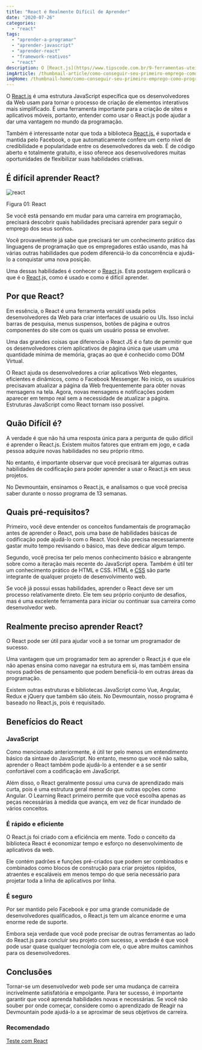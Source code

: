 ```yaml
---
title: "React é Realmente Difícil de Aprender"
date: "2020-07-26"
categories: 
  - "react"
tags: 
  - "aprender-a-programar"
  - "aprender-javascript"
  - "aprender-react"
  - "framework-reativos"
  - "react"
description: O [React.js](https//www.tipscode.com.br/9-ferramentas-uteis-para-trabalhar-com-react/) é uma estrutura JavaScript específica que os desenvolvedores da Web usam para tornar o processo de criação de elementos interativos mais simplificado. É uma ferramenta importante para a criação de sites e aplicativos móveis, portanto, entender como usar o React.js pode ajudar a dar uma vantagem no mundo da programação.
imgArticle: /thumbnail-article/como-conseguir-seu-primeiro-emprego-como-programador.png
imgHome: /thumbnail-home/como-conseguir-seu-primeiro-emprego-como-programador.png
---
```


O [React.js](/9-ferramentas-uteis-para-trabalhar-com-react/) é uma estrutura JavaScript específica que os desenvolvedores da Web usam para tornar o processo de criação de elementos interativos mais simplificado. É uma ferramenta importante para a criação de sites e aplicativos móveis, portanto, entender como usar o React.js pode ajudar a dar uma vantagem no mundo da programação.

Também é interessante notar que toda a biblioteca [React.js.](/programador-fullstack-8-semanas) é suportada e mantida pelo Facebook, o que automaticamente confere um certo nível de credibilidade e popularidade entre os desenvolvedores da web. É de código aberto e totalmente gratuito, e isso oferece aos desenvolvedores muitas oportunidades de flexibilizar suas habilidades criativas.

## É difícil aprender React?

![react
](/uploads/2020/04/perguntas-png-2.png)

Figura 01: React

Se você está pensando em mudar para uma carreira em programação, precisará descobrir quais habilidades precisará aprender para seguir o emprego dos seus sonhos.

Você provavelmente já sabe que precisará ter um conhecimento prático das linguagens de programação que os empregadores estão usando, mas há várias outras habilidades que podem diferenciá-lo da concorrência e ajudá-lo a conquistar uma nova posição.

Uma dessas habilidades é conhecer o [React](/programador-fullstack-8-semanas).js. Esta postagem explicará o que é o [React](/programador-fullstack-8-semanas).js, como é usado e como é difícil aprender.

## Por que React?

Em essência, o React é uma ferramenta versátil usada pelos desenvolvedores da Web para criar interfaces de usuário ou UIs. Isso inclui barras de pesquisa, menus suspensos, botões de página e outros componentes do site com os quais um usuário possa se envolver.

Uma das grandes coisas que diferencia o React JS é o fato de permitir que os desenvolvedores criem aplicativos de página única que usam uma quantidade mínima de memória, graças ao que é conhecido como DOM Virtual.

O React ajuda os desenvolvedores a criar aplicativos Web elegantes, eficientes e dinâmicos, como o Facebook Messenger. No início, os usuários precisavam atualizar a página da Web frequentemente para obter novas mensagens na tela. Agora, novas mensagens e notificações podem aparecer em tempo real sem a necessidade de atualizar a página. Estruturas JavaScript como React tornam isso possível.

## Quão Difícil é?

A verdade é que não há uma resposta única para a pergunta de quão difícil é aprender o React.js. Existem muitos fatores que entram em jogo, e cada pessoa adquire novas habilidades no seu próprio ritmo.

No entanto, é importante observar que você precisará ter algumas outras habilidades de codificação para poder aprender a usar o React.js em seus projetos.

No Devmountain, ensinamos o React.js, e analisamos o que você precisa saber durante o nosso programa de 13 semanas.

## Quais pré-requisitos?

Primeiro, você deve entender os conceitos fundamentais de programação antes de aprender o React, pois uma base de habilidades básicas de codificação pode ajudá-lo com o React. Você não precisa necessariamente gastar muito tempo revisando o básico, mas deve dedicar algum tempo.

Segundo, você precisa ter pelo menos conhecimento básico e abrangente sobre como a iteração mais recente do JavaScript opera. Também é útil ter um conhecimento prático de HTML e CSS. HTML e [CSS](/uploads/2020/07/bulma-css.png) são parte integrante de qualquer projeto de desenvolvimento web.

Se você já possui essas habilidades, aprender o React deve ser um processo relativamente direto. Ele tem seu próprio conjunto de desafios, mas é uma excelente ferramenta para iniciar ou continuar sua carreira como desenvolvedor web.

## Realmente preciso aprender React?

O React pode ser útil para ajudar você a se tornar um programador de sucesso.

Uma vantagem que um programador tem ao aprender o React.js é que ele não apenas ensina como navegar na estrutura em si, mas também ensina novos padrões de pensamento que podem beneficiá-lo em outras áreas da programação.

Existem outras estruturas e bibliotecas JavaScript como Vue, Angular, Redux e jQuery que também são úteis. No Devmountain, nosso programa é baseado no React.js, pois é requisitado.

## Benefícios do React

### JavaScript

Como mencionado anteriormente, é útil ter pelo menos um entendimento básico da sintaxe do JavaScript. No entanto, mesmo que você não saiba, aprender o React também pode ajudá-lo a entender e a se sentir confortável com a codificação em JavaScript.

Além disso, o React geralmente possui uma curva de aprendizado mais curta, pois é uma estrutura geral menor do que outras opções como Angular. O Learning React primeiro permite que você escolha apenas as peças necessárias à medida que avança, em vez de ficar inundado de vários conceitos.

### É rápido e eficiente

O React.js foi criado com a eficiência em mente. Todo o conceito da biblioteca React é economizar tempo e esforço no desenvolvimento de aplicativos da web.

Ele contém padrões e funções pré-criados que podem ser combinados e combinados como blocos de construção para criar projetos rápidos, atraentes e escaláveis ​​em menos tempo do que seria necessário para projetar toda a linha de aplicativos por linha.

### É seguro

Por ser mantido pelo Facebook e por uma grande comunidade de desenvolvedores qualificados, o React.js tem um alcance enorme e uma enorme rede de suporte.

Embora seja verdade que você pode precisar de outras ferramentas ao lado do React.js para concluir seu projeto com sucesso, a verdade é que você pode usar quase qualquer tecnologia com ele, o que abre muitos caminhos para os desenvolvedores.

## Conclusões

Tornar-se um desenvolvedor web pode ser uma mudança de carreira incrivelmente satisfatória e empolgante. Para ter sucesso, é importante garantir que você aprenda habilidades novas e necessárias. Se você não souber por onde começar, considere como o aprendizado de Reagir na Devmountain pode ajudá-lo a se aproximar de seus objetivos de carreira.

### Recomendado

[Teste com React](/react-guia-completo-para-testes/)
